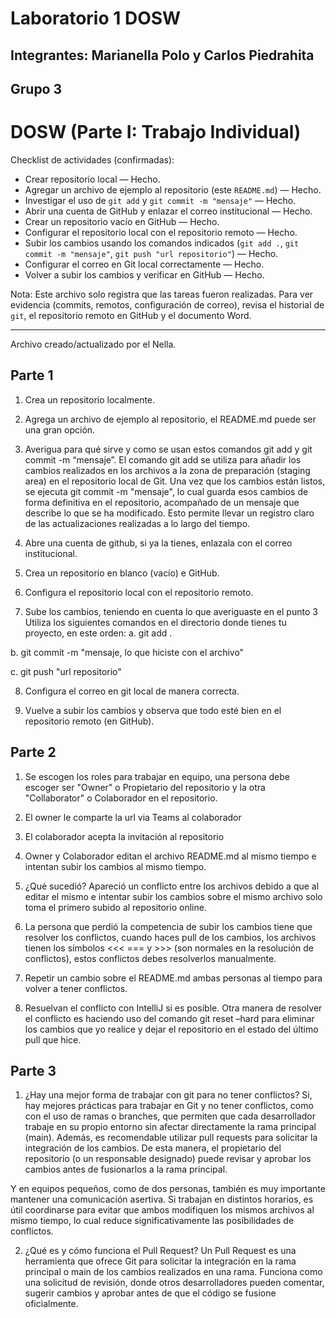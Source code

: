 # Laboratorio 1 DOSW

## Integrantes: Marianella Polo y Carlos Piedrahita
## Grupo 3

# DOSW (Parte I: Trabajo Individual)


Checklist de actividades (confirmadas):

- Crear repositorio local — Hecho.
- Agregar un archivo de ejemplo al repositorio (este `README.md`) — Hecho.
- Investigar el uso de `git add` y `git commit -m "mensaje"` — Hecho.
- Abrir una cuenta de GitHub y enlazar el correo institucional — Hecho.
- Crear un repositorio vacío en GitHub — Hecho.
- Configurar el repositorio local con el repositorio remoto — Hecho.
- Subir los cambios usando los comandos indicados (`git add .`, `git commit -m "mensaje"`, `git push "url repositorio"`) — Hecho.
- Configurar el correo en Git local correctamente — Hecho.
- Volver a subir los cambios y verificar en GitHub — Hecho.

Nota: Este archivo solo registra que las tareas fueron realizadas. Para ver evidencia (commits, remotos, configuración de correo), revisa el historial de `git`, el repositorio remoto en GitHub y el documento Word.

---

Archivo creado/actualizado por el Nella.

## Parte 1
1.	Crea un repositorio localmente.
2.	Agrega un archivo de ejemplo al repositorio, el README.md puede ser una gran opción.
 
3.	Averigua para qué sirve y como se usan estos comandos git add y git commit -m “mensaje”.
El comando git add se utiliza para añadir los cambios realizados en los archivos a la zona de preparación (staging area) en el repositorio local de Git. Una vez que los cambios están listos, se ejecuta git commit -m "mensaje", lo cual guarda esos cambios de forma definitiva en el repositorio, acompañado de un mensaje que describe lo que se ha modificado. Esto permite llevar un registro claro de las actualizaciones realizadas a lo largo del tiempo.
 
4.	Abre una cuenta de github, si ya la tienes, enlazala con el correo institucional.
5.	Crea un repositorio en blanco (vacío) e GitHub.
6.	Configura el repositorio local con el repositorio remoto.
7.	Sube los cambios, teniendo en cuenta lo que averiguaste en el punto 3 Utiliza los siguientes comandos en el directorio donde tienes tu proyecto, en este orden:
a.	  git add .
 
b.	  git commit -m "mensaje, lo que hiciste con el archivo"
 
c.	  git push "url repositorio"
 
8.	Configura el correo en git local de manera correcta.
 
9.	Vuelve a subir los cambios y observa que todo esté bien en el repositorio remoto (en GitHub).
## Parte 2
1.	Se escogen los roles para trabajar en equipo, una persona debe escoger ser "Owner" o Propietario del repositorio y la otra "Collaborator" o Colaborador en el repositorio. 
2.	El owner le comparte la url via Teams al colaborador	
3.	El colaborador acepta la invitación al repositorio
4.	Owner y Colaborador editan el archivo README.md al mismo tiempo e intentan subir los cambios al mismo tiempo.
5.	¿Qué sucedió?
Apareció un conflicto entre los archivos debido a que al editar el mismo e intentar subir los cambios sobre el mismo archivo solo toma el primero subido al repositorio online.
6.	La persona que perdió la competencia de subir los cambios tiene que resolver los conflictos, cuando haces pull de los cambios, los archivos tienen los símbolos <<< === y >>> (son normales en la resolución de conflictos), estos conflictos debes resolverlos manualmente.
7.	Repetir un cambio sobre el README.md ambas personas al tiempo para volver a tener conflictos.

8.	Resuelvan el conflicto con IntelliJ si es posible.
Otra manera de resolver el conflicto es haciendo uso del comando git reset –hard para eliminar los cambios que yo realice y dejar el repositorio en el estado del último pull que hice.

## Parte 3
1.	¿Hay una mejor forma de trabajar con git para no tener conflictos?
Si, hay mejores prácticas para trabajar en Git y no tener conflictos, como con el uso de ramas o branches, que permiten que cada desarrollador trabaje en su propio entorno sin afectar directamente la rama principal (main). Además, es recomendable utilizar pull requests para solicitar la integración de los cambios. De esta manera, el propietario del repositorio (o un responsable designado) puede revisar y aprobar los cambios antes de fusionarlos a la rama principal.

Y en equipos pequeños, como de dos personas, también es muy importante mantener una comunicación asertiva. Si trabajan en distintos horarios, es útil coordinarse para evitar que ambos modifiquen los mismos archivos al mismo tiempo, lo cual reduce significativamente las posibilidades de conflictos.

2.	¿Qué es y cómo funciona el Pull Request?
Un Pull Request es una herramienta que ofrece Git para solicitar la integración en la rama principal o main de los cambios realizados en una rama. Funciona como una solicitud de revisión, donde otros desarrolladores pueden comentar, sugerir cambios y aprobar antes de que el código se fusione oficialmente.
